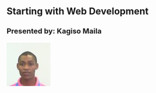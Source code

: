 ## Starting with Web Development
### Presented by: Kagiso Maila
<img src="https://raw.githubusercontent.com/kagisoM/starting-with-web-dev/master/img/Kagiso.jpg" alt="Kagiso's picture">
